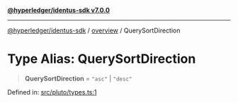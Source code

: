 [**@hyperledger/identus-sdk v7.0.0**](../../README.md)

***

[@hyperledger/identus-sdk](../../README.md) / [overview](../README.md) / QuerySortDirection

# Type Alias: QuerySortDirection

> **QuerySortDirection** = `"asc"` \| `"desc"`

Defined in: [src/pluto/types.ts:1](https://github.com/hyperledger/identus-edge-agent-sdk-ts/blob/96423ee84b124a31ce63036d9d623d1cb73a13c2/src/pluto/types.ts#L1)

